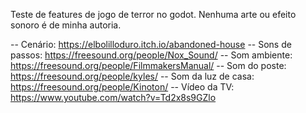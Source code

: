 Teste de features de jogo de terror no godot. Nenhuma arte ou efeito sonoro é de minha autoria.

-- Cenário: https://elbolilloduro.itch.io/abandoned-house
-- Sons de passos: https://freesound.org/people/Nox_Sound/
-- Som ambiente: https://freesound.org/people/FilmmakersManual/
-- Som do poste: https://freesound.org/people/kyles/
-- Som da luz de casa: https://freesound.org/people/Kinoton/
-- Vídeo da TV: https://www.youtube.com/watch?v=Td2x8s9GZlo

